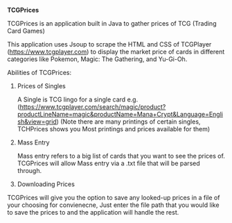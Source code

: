 **TCGPrices**

TCGPrices is an application built in Java to gather prices of TCG (Trading Card Games)

This application uses Jsoup to scrape the HTML and CSS of TCGPlayer (https://www.tcgplayer.com) to display
the market price of cards in different categories like Pokemon, Magic: The Gathering, and Yu-Gi-Oh.

Abilities of TCGPrices:

1) Prices of Singles

   A Single is TCG lingo for a single card
   e.g.(https://www.tcgplayer.com/search/magic/product?productLineName=magic&productName=Mana+Crypt&Language=English&view=grid)
   (Note there are many printings of certain singles, TCHPrices shows you Most printings and prices available for them)

2) Mass Entry

   Mass entry refers to a big list of cards that you want to see the prices of. TCGPrices will allow Mass entry via
   a .txt file that will be parsed through.


3) Downloading Prices

  TCGPrices will give you the option to save any looked-up prices in a file of your choosing for convienecne, Just enter
  the file path that you would like to save the prices to and the application will handle the rest.



  
